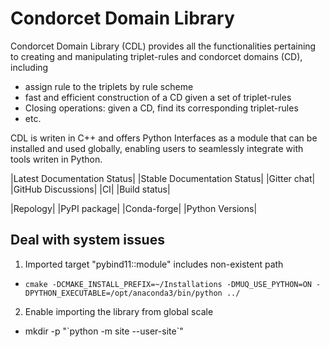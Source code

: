 # Condorcet Domain Library 

Condorcet Domain Library (CDL) provides all the functionalities pertaining to 
creating and manipulating triplet-rules and condorcet domains (CD), including
- assign rule to the triplets by rule scheme
- fast and efficient construction of a CD given a set of triplet-rules
- Closing operations: given a CD, find its corresponding triplet-rules
- etc. 

CDL is writen in C++ and offers Python Interfaces as a module that can be installed and 
used globally, enabling users to seamlessly integrate with tools writen in Python. 


|Latest Documentation Status| |Stable Documentation Status| |Gitter chat| |GitHub Discussions| |CI| |Build status|

|Repology| |PyPI package| |Conda-forge| |Python Versions|


## Deal with system issues

1. Imported target "pybind11::module" includes non-existent path
- `cmake -DCMAKE_INSTALL_PREFIX=~/Installations -DMUQ_USE_PYTHON=ON -DPYTHON_EXECUTABLE=/opt/anaconda3/bin/python ../`
2. Enable importing the library from global scale
- mkdir -p "\`python -m site --user-site\`"